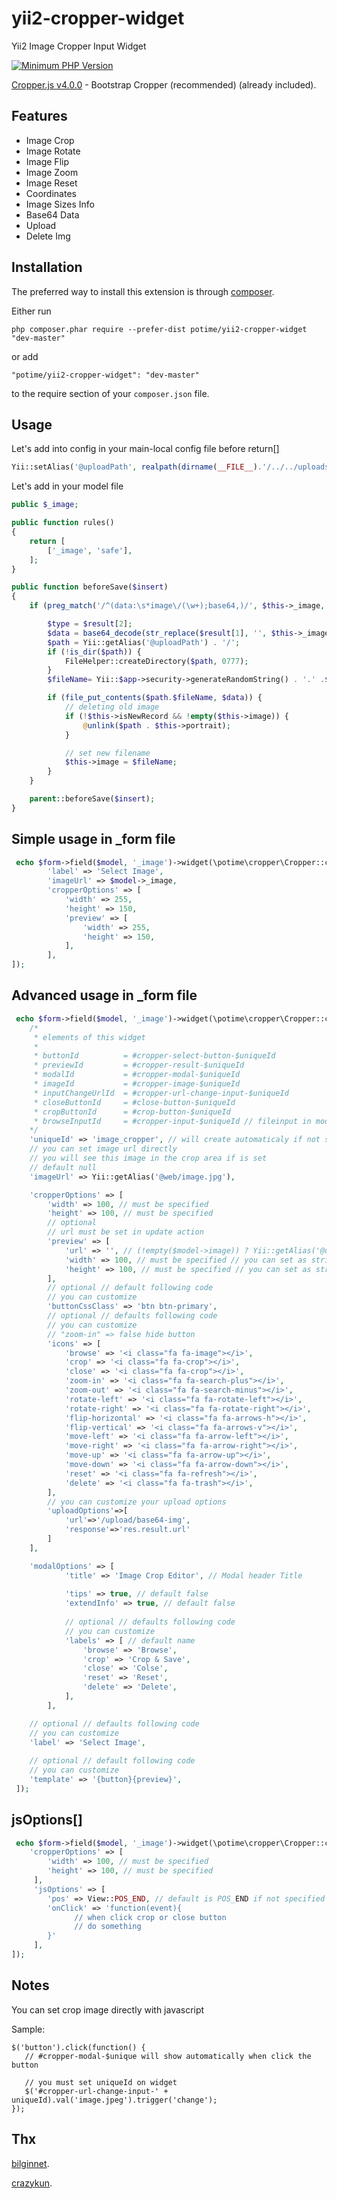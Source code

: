 # yii2-cropper-widget
Yii2 Image Cropper Input Widget

[![Minimum PHP Version](http://img.shields.io/badge/php-%3E%3D%205.4-8892BF.svg)](https://php.net/)

<a href="https://fengyuanchen.github.io/cropper/" target="_blank">Cropper.js  v4.0.0</a> - Bootstrap Cropper (recommended) (already included).

Features
------------
+ Image Crop
+ Image Rotate
+ Image Flip
+ Image Zoom
+ Image Reset
+ Coordinates
+ Image Sizes Info 
+ Base64 Data
+ Upload
+ Delete Img

Installation
------------

The preferred way to install this extension is through [composer](http://getcomposer.org/download/).

Either run

```
php composer.phar require --prefer-dist potime/yii2-cropper-widget "dev-master"
```

or add

```
"potime/yii2-cropper-widget": "dev-master"
```

to the require section of your `composer.json` file.


Usage
-----

Let's add into config in your main-local config file before return[]
````php
Yii::setAlias('@uploadPath', realpath(dirname(__FILE__).'/../../uploads/'));
````

Let's add in your model file
````php
public $_image;

public function rules()
{
    return [
        ['_image', 'safe'],
    ];
}

public function beforeSave($insert)
{
    if (preg_match('/^(data:\s*image\/(\w+);base64,)/', $this->_image, $result)){

        $type = $result[2];
        $data = base64_decode(str_replace($result[1], '', $this->_image));
        $path = Yii::getAlias('@uploadPath') . '/';
        if (!is_dir($path)) {
            FileHelper::createDirectory($path, 0777);
        }
        $fileName= Yii::$app->security->generateRandomString() . '.' .$type;

        if (file_put_contents($path.$fileName, $data)) {
            // deleting old image
            if (!$this->isNewRecord && !empty($this->image)) {
                @unlink($path . $this->portrait);
            }

            // set new filename
            $this->image = $fileName;
        }
    }

    parent::beforeSave($insert);
}
````

Simple usage in _form file
-----
````php
 echo $form->field($model, '_image')->widget(\potime\cropper\Cropper::className(), [
        'label' => 'Select Image', 
        'imageUrl' => $model->_image,
        'cropperOptions' => [
            'width' => 255,
            'height' => 150,
            'preview' => [
                'width' => 255,
                'height' => 150,
            ],
        ],
]);
````

Advanced usage in _form file
-----
````php
 echo $form->field($model, '_image')->widget(\potime\cropper\Cropper::className(), [
    /*
     * elements of this widget
     *
     * buttonId          = #cropper-select-button-$uniqueId
     * previewId         = #cropper-result-$uniqueId
     * modalId           = #cropper-modal-$uniqueId
     * imageId           = #cropper-image-$uniqueId
     * inputChangeUrlId  = #cropper-url-change-input-$uniqueId
     * closeButtonId     = #close-button-$uniqueId
     * cropButtonId      = #crop-button-$uniqueId
     * browseInputId     = #cropper-input-$uniqueId // fileinput in modal
    */
    'uniqueId' => 'image_cropper', // will create automaticaly if not set
    // you can set image url directly
    // you will see this image in the crop area if is set
    // default null
    'imageUrl' => Yii::getAlias('@web/image.jpg'),

    'cropperOptions' => [
        'width' => 100, // must be specified
        'height' => 100, // must be specified
        // optional
        // url must be set in update action
        'preview' => [
            'url' => '', // (!empty($model->image)) ? Yii::getAlias('@uploadUrl/'.$model->image) : null
            'width' => 100, // must be specified // you can set as string '100%'
            'height' => 100, // must be specified // you can set as string '100px'
        ],
        // optional // default following code
        // you can customize 
        'buttonCssClass' => 'btn btn-primary',
        // optional // defaults following code
        // you can customize 
        // "zoom-in" => false hide button
        'icons' => [
            'browse' => '<i class="fa fa-image"></i>',
            'crop' => '<i class="fa fa-crop"></i>',
            'close' => '<i class="fa fa-crop"></i>',       
            'zoom-in' => '<i class="fa fa-search-plus"></i>',
            'zoom-out' => '<i class="fa fa-search-minus"></i>',
            'rotate-left' => '<i class="fa fa-rotate-left"></i>',
            'rotate-right' => '<i class="fa fa-rotate-right"></i>',
            'flip-horizontal' => '<i class="fa fa-arrows-h"></i>',
            'flip-vertical' => '<i class="fa fa-arrows-v"></i>',
            'move-left' => '<i class="fa fa-arrow-left"></i>',
            'move-right' => '<i class="fa fa-arrow-right"></i>',
            'move-up' => '<i class="fa fa-arrow-up"></i>',
            'move-down' => '<i class="fa fa-arrow-down"></i>',
            'reset' => '<i class="fa fa-refresh"></i>',
            'delete' => '<i class="fa fa-trash"></i>',
        ],
        // you can customize your upload options
        'uploadOptions'=>[
            'url'=>'/upload/base64-img',
            'response'=>'res.result.url'
        ]
    ],

    'modalOptions' => [
            'title' => 'Image Crop Editor', // Modal header Title
            
            'tips' => true, // default false
            'extendInfo' => true, // default false
            
            // optional // defaults following code
            // you can customize 
            'labels' => [ // default name
                'browse' => 'Browse',
                'crop' => 'Crop & Save',
                'close' => 'Colse',  
                'reset' => 'Reset',
                'delete' => 'Delete',
            ],
        ],

    // optional // defaults following code
    // you can customize 
    'label' => 'Select Image', 
    
    // optional // default following code
    // you can customize 
    'template' => '{button}{preview}',
 ]);
````

jsOptions[]
-----
````php
 echo $form->field($model, '_image')->widget(\potime\cropper\Cropper::className(), [
    'cropperOptions' => [
        'width' => 100, // must be specified
        'height' => 100, // must be specified
     ],
     'jsOptions' => [
        'pos' => View::POS_END, // default is POS_END if not specified
        'onClick' => 'function(event){
              // when click crop or close button 
              // do something 
        }'        
     ],
]);
````

Notes
-----

You can set crop image directly with javascript 

Sample:
````
$('button').click(function() {
   // #cropper-modal-$unique will show automatically when click the button
   
   // you must set uniqueId on widget
   $('#cropper-url-change-input-' + uniqueId).val('image.jpeg').trigger('change');   
});
````

Thx
-----

 [bilginnet](https://github.com/bilginnet/yii2-cropper).
 
 [crazykun](https://github.com/crazykun/yii2-cropper).

